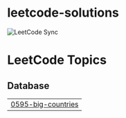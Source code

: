 # leetcode-solutions

![LeetCode Sync](https://github.com/alexmarinos87/leetcode-solutions/actions/workflows/sync_leetcode.yml/badge.svg)

<!---LeetCode Topics Start-->
# LeetCode Topics
## Database
|  |
| ------- |
| [0595-big-countries](https://github.com/alexmarinos87/leetcode-solutions/tree/master/0595-big-countries) |
<!---LeetCode Topics End-->